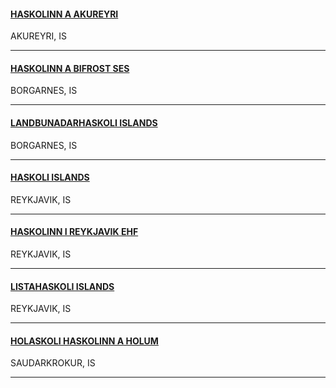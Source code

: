 <h4>
  <a href="//www.unak.is">
    HASKOLINN A AKUREYRI
  </a>
</h4>
AKUREYRI, IS

---
<h4>
  <a href="//www.bifrost.is">
    HASKOLINN A BIFROST SES
  </a>
</h4>
BORGARNES, IS

---
<h4>
  <a href="http://www.lbhi.is/">
    LANDBUNADARHASKOLI ISLANDS
  </a>
</h4>
BORGARNES, IS

---
<h4>
  <a href="//www.hi.is">
    HASKOLI ISLANDS
  </a>
</h4>
REYKJAVIK, IS

---
<h4>
  <a href="//www.ru.is">
    HASKOLINN I REYKJAVIK EHF
  </a>
</h4>
REYKJAVIK, IS

---
<h4>
  <a href="//www.lhi.is">
    LISTAHASKOLI ISLANDS
  </a>
</h4>
REYKJAVIK, IS

---
<h4>
  <a href="//www.holar.is">
    HOLASKOLI HASKOLINN A HOLUM
  </a>
</h4>
SAUDARKROKUR, IS

---